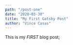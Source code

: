 ```yaml
---
path: "/post-one"
date: "2020-03-30"
title: "My First Gatsby Post"
author: "Vince Casas"
---
```


This is my *FIRST* blog post;